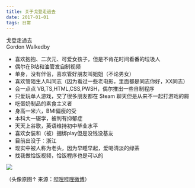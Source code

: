 ```yaml
---
title: 关于戈登走過去
date: 2017-01-01
tags: 日常
---
```

戈登走過去  
Gordon Walkedby  

- 喜欢抱抱、二次元、可爱女孩子，但是不肯花时间看番的垃圾人
- 偶尔在B站和油管发自制视频
- 单身，没有伴侣，喜欢管好朋友叫姐姐（不论男女）
- 喜欢管陌生人叫同志（因为看过一些老电影，里面都是同志你好，XX同志）
- 会一点点 VB,TS,HTML,CSS,PWSH，偶尔推出一些自制程序
- 只爱玩单人游戏，交了很多朋友都在 Steam 聊天但是从来不一起打游戏的屑
- 吃蛋奶制品的素食主义者
- 身高一米六，BMI偏瘦的受
- 本科大一辍学，被判有抑郁症
- 天天上谷歌，英语维持初中毕业水平
- 喜欢女装和（被）捆绑play但是没钱没基友
- 目前出没于：浙江
- 现实中被人称为老头，因为早睡早起，爱喝清淡的绿茶
- 找我做恰饭视频，恰饭程序也是可以的

![](https://s2.ax1x.com/2019/01/30/klwV78.png)

（头像原图↑ 来源：[哔哩哔哩微博](https://weibo.com/2854077297/FtmqTnyJw)）


